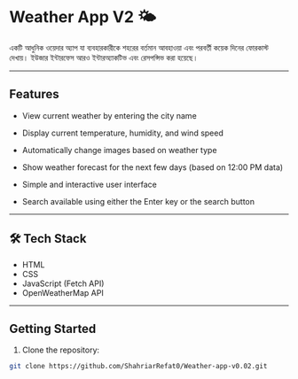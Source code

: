 # Weather App V2 🌤️

একটি আধুনিক ওয়েদার অ্যাপ যা ব্যবহারকারীকে শহরের বর্তমান আবহাওয়া এবং পরবর্তী কয়েক দিনের ফোরকাস্ট দেখায়। ইউজার ইন্টারফেস আরও ইন্টারঅ্যাকটিভ এবং রেসপন্সিভ করা হয়েছে।

---

##  Features

- View current weather by entering the city name

- Display current temperature, humidity, and wind speed

- Automatically change images based on weather type

- Show weather forecast for the next few days (based on 12:00 PM data)

- Simple and interactive user interface

- Search available using either the Enter key or the search button
---

## 🛠 Tech Stack

- HTML
- CSS
- JavaScript (Fetch API)
- OpenWeatherMap API

---

##  Getting Started

1. Clone the repository:

```bash
git clone https://github.com/ShahriarRefat0/Weather-app-v0.02.git
```
